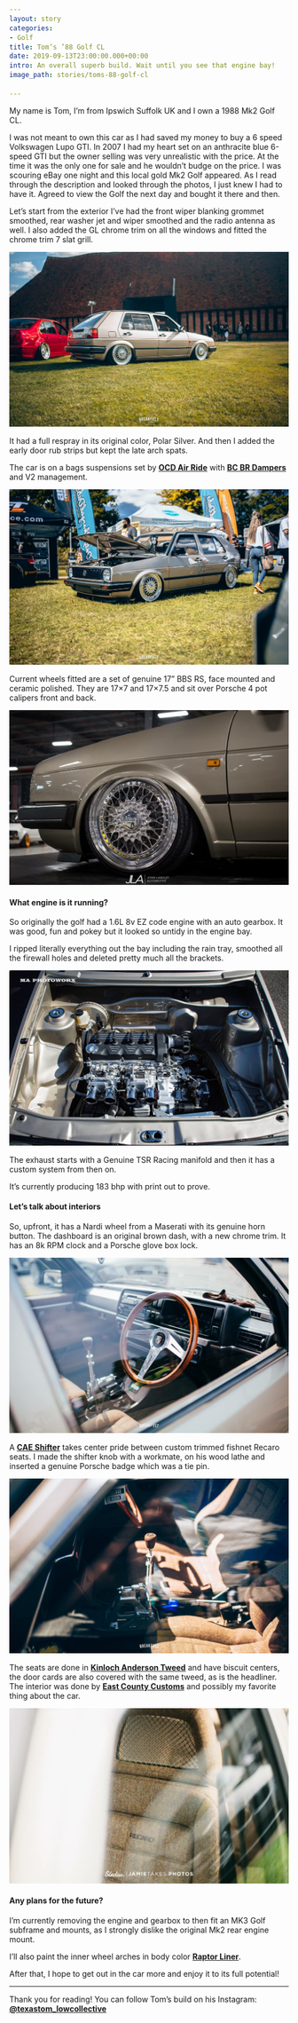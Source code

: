 ```yaml
---
layout: story
categories:
- Golf
title: Tom’s ’88 Golf CL
date: 2019-09-13T23:00:00.000+00:00
intro: An overall superb build. Wait until you see that engine bay!
image_path: stories/toms-88-golf-cl

---
```

My name is Tom, I’m from Ipswich Suffolk UK and I own a 1988 Mk2 Golf CL.

I was not meant to own this car as I had saved my money to buy a 6 speed Volkswagen Lupo GTI. In 2007 I had my heart set on an anthracite blue 6-speed GTI but the owner selling was very unrealistic with the price. At the time it was the only one for sale and he wouldn’t budge on the price. I was scouring eBay one night and this local gold Mk2 Golf appeared. As I read through the description and looked through the photos, I just knew I had to have it. Agreed to view the Golf the next day and bought it there and then.

Let’s start from the exterior I’ve had the front wiper blanking grommet smoothed, rear washer jet and wiper smoothed and the radio antenna as well. I also added the GL chrome trim on all the windows and fitted the chrome trim 7 slat grill.

![Photo by @thebreakfvstclub](/assets/images/uploads/toms-88-golf-cl-exterior-1.jpg)

It had a full respray in its original color, Polar Silver. And then I added the early door rub strips but kept the late arch spats.

The car is on a bags suspensions set by [**OCD Air Ride**](http://www.onlychargeddubs.co.uk/) with [**BC BR Dampers**](http://www.bc-racing.co.uk/br-series-coilovers) and V2 management.

![Photo by @thebreakfvstclub](/assets/images/uploads/toms-88-golf-cl-exterior-2.jpg)

Current wheels fitted are a set of genuine 17” BBS RS, face mounted and ceramic polished. They are 17×7 and 17×7.5 and sit over Porsche 4 pot calipers front and back.

![Photo by @johnlangleyauto](/assets/images/uploads/toms-88-golf-cl-wheels.jpg)

#### What engine is it running?

So originally the golf had a 1.6L 8v EZ code engine with an auto gearbox. It was good, fun and pokey but it looked so untidy in the engine bay.

I ripped literally everything out the bay including the rain tray, smoothed all the firewall holes and deleted pretty much all the brackets.

![Photo by @ma_photoworx](/assets/images/uploads/toms-88-golf-cl-engine.jpg)

The exhaust starts with a Genuine TSR Racing manifold and then it has a custom system from then on.

It’s currently producing 183 bhp with print out to prove.

#### Let’s talk about interiors

So, upfront, it has a Nardi wheel from a Maserati with its genuine horn button. The dashboard is an original brown dash, with a new chrome trim. It has an 8k RPM clock and a Porsche glove box lock.

![Photo by @thebreakfvstclub](/assets/images/uploads/toms-88-golf-cl-interior-1.jpg)

A [**CAE Shifter**](https://cae-racing.de/) takes center pride between custom trimmed fishnet Recaro seats. I made the shifter knob with a workmate, on his wood lathe and inserted a genuine Porsche badge which was a tie pin.

![Photo by @thebreakfvstclub](/assets/images/uploads/toms-88-golf-cl-interior-2.jpg)

The seats are done in [**Kinloch Anderson Tweed**](https://www.kinlochanderson.com/shop/tartan-fabric/fabric-by-the-metre/tweed-cloth-by-the-metre) and have biscuit centers, the door cards are also covered with the same tweed, as is the headliner. The interior was done by [**East County Customs**](https://www.eastcountycustoms.co.uk/) and possibly my favorite thing about the car.

![Photo by @jamietakes.photos](/assets/images/uploads/toms-88-golf-cl-interior-3.jpg)

#### Any plans for the future?

I’m currently removing the engine and gearbox to then fit an MK3 Golf subframe and mounts, as I strongly dislike the original Mk2 rear engine mount.

I’ll also paint the inner wheel arches in body color [**Raptor Liner**](https://www.raptorliner.com.au/).

After that, I hope to get out in the car more and enjoy it to its full potential!

***

Thank you for reading! You can follow Tom’s build on his Instagram: [**@texastom_lowcollective**](https://www.instagram.com/texastom_lowcollective/)